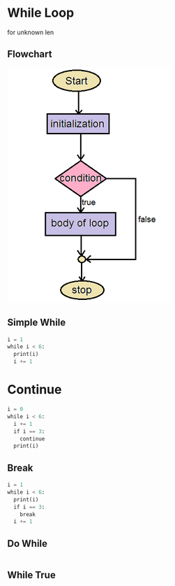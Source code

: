 # While Loop

for unknown len

## Flowchart
 <!-- ![[Pasted image 20221205234826.png]] -->
![](../src/img/Pasted%20image%2020221205234826.png)


## Simple While
```python
i = 1  
while i < 6:  
  print(i)  
  i += 1
```

# Continue
```python
i = 0  
while i < 6:  
  i += 1  
  if i == 3:  
    continue  
  print(i)
```

## Break
```python
i = 1  
while i < 6:  
  print(i)  
  if i == 3:  
    break  
  i += 1
```

## Do While
```python

```

## While True
